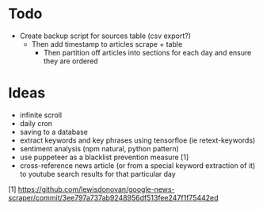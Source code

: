 # Todo
- Create backup script for sources table (csv export?)
  - Then add timestamp to articles scrape + table
    - Then partition off articles into sections for each day and ensure they are ordered

# Ideas
- infinite scroll
- daily cron
- saving to a database
- extract keywords and key phrases using tensorfloe (ie retext-keywords)
- sentiment analysis (npm natural, python pattern)
- use puppeteer as a blacklist prevention measure [1]
- cross-reference news article (or from a special keyword extraction of it) to youtube search results for that particular day


[1] https://github.com/lewisdonovan/google-news-scraper/commit/3ee797a737ab9248956df513fee247f1f75442ed
